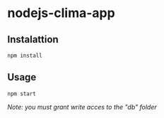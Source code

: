 # nodejs-clima-app  

## Instalattion  

`npm install`  

## Usage  

`npm start`  

*Note: you must grant write acces to the "db" folder*